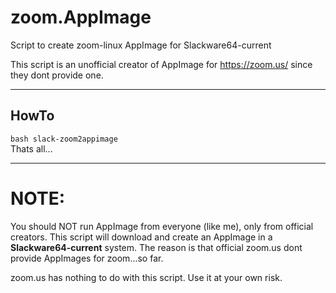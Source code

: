 # zoom.AppImage
Script to create zoom-linux AppImage for Slackware64-current

This script is an unofficial creator of AppImage for https://zoom.us/ since they dont provide one.

---
## HowTo
`bash slack-zoom2appimage`
<br>Thats all... 

---


# NOTE:
You should NOT run AppImage from everyone (like me), only from official creators.
 This script will download and create an AppImage in a **Slackware64-current** system. 
 The reason is that official zoom.us dont provide AppImages for zoom...so far.
 
 zoom.us has nothing to do with this script. Use it at your own risk.
